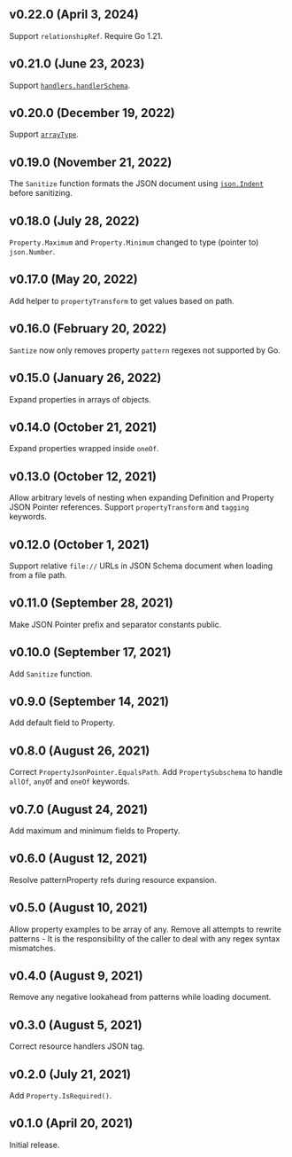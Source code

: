 ## v0.22.0 (April 3, 2024)

Support `relationshipRef`.
Require Go 1.21.

## v0.21.0 (June 23, 2023)

Support [`handlers.handlerSchema`](https://github.com/aws-cloudformation/cloudformation-resource-schema#handlers).

## v0.20.0 (December 19, 2022)

Support [`arrayType`](https://github.com/aws-cloudformation/cloudformation-resource-schema#arraytype).

## v0.19.0 (November 21, 2022)

The `Sanitize` function formats the JSON document using [`json.Indent`](https://pkg.go.dev/encoding/json#Indent) before sanitizing.

## v0.18.0 (July 28, 2022)

`Property.Maximum` and `Property.Minimum` changed to type (pointer to) `json.Number`.

## v0.17.0 (May 20, 2022)

Add helper to `propertyTransform` to get values based on path.

## v0.16.0 (February 20, 2022)

`Santize` now only removes property `pattern` regexes not supported by Go.

## v0.15.0 (January 26, 2022)

Expand properties in arrays of objects.

## v0.14.0 (October 21, 2021)

Expand properties wrapped inside `oneOf`.

## v0.13.0 (October 12, 2021)

Allow arbitrary levels of nesting when expanding Definition and Property JSON Pointer references.
Support `propertyTransform` and `tagging` keywords.

## v0.12.0 (October 1, 2021)

Support relative `file://` URLs in JSON Schema document when loading from a file path.

## v0.11.0 (September 28, 2021)

Make JSON Pointer prefix and separator constants public.

## v0.10.0 (September 17, 2021)

Add `Sanitize` function.

## v0.9.0 (September 14, 2021)

Add default field to Property.

## v0.8.0 (August 26, 2021)

Correct `PropertyJsonPointer.EqualsPath`.
Add `PropertySubschema` to handle `allOf`, `anyO`f and `oneOf` keywords.

## v0.7.0 (August 24, 2021)

Add maximum and minimum fields to Property.

## v0.6.0 (August 12, 2021)

Resolve patternProperty refs during resource expansion.

## v0.5.0 (August 10, 2021)

Allow property examples to be array of any.
Remove all attempts to rewrite patterns - It is the responsibility of the caller to deal with any regex syntax mismatches.

## v0.4.0  (August 9, 2021)

Remove any negative lookahead from patterns while loading document.

## v0.3.0 (August 5, 2021)

Correct resource handlers JSON tag.

## v0.2.0 (July 21, 2021)

Add `Property.IsRequired()`.

## v0.1.0 (April 20, 2021)

Initial release.
